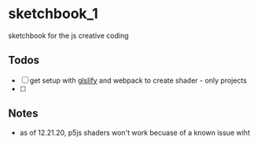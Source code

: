 # sketchbook_1
sketchbook for the js creative coding


## Todos
- [ ] get setup with [glslify](https://github.com/glslify/glslify#source-transforms) and webpack to create shader - only projects
- [ ] 

## Notes
- as of 12.21.20, p5js shaders won't work becuase of a known issue wiht 
